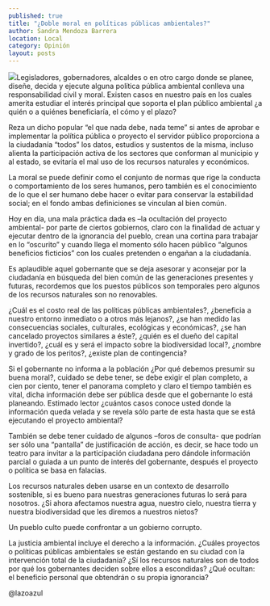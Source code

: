 ```yaml
---
published: true
title: "¿Doble moral en políticas públicas ambientales?"
author: Sandra Mendoza Barrera
location: Local
category: Opinión
layout: posts
---
```


![](http://i.imgur.com/qrdZD0Lm.jpg)Legisladores, gobernadores, alcaldes o en otro cargo donde se planee, diseñe, decida y ejecute alguna política pública ambiental conlleva una responsabilidad civil y moral.
Existen casos en nuestro país en los cuales amerita estudiar el interés principal que soporta el plan público ambiental ¿a quién o a quiénes beneficiaría, el cómo y el plazo?

Reza un dicho popular “el que nada debe, nada teme” si antes de aprobar e implementar la política pública o proyecto el servidor público proporciona a la ciudadanía “todos” los datos, estudios y sustentos de la misma, incluso alienta la participación activa de los sectores que conforman al municipio y al estado, se evitaría el mal uso de los recursos naturales y económicos.

La moral se puede definir como el conjunto de normas que rige la conducta o comportamiento de los seres humanos, pero también es el conocimiento de lo que el ser humano debe hacer o evitar para conservar la estabilidad social; en el fondo ambas definiciones se vinculan al bien común. 

Hoy en día, una mala práctica dada es –la ocultación del proyecto ambiental- por parte de ciertos gobiernos, claro con la finalidad de actuar y ejecutar dentro de la ignorancia del pueblo, crean una cortina para trabajar en lo “oscurito” y cuando llega el momento sólo hacen público “algunos beneficios ficticios” con los cuales pretenden o engañan a la ciudadanía.

Es aplaudible aquel gobernante que se deja asesorar y aconsejar por la ciudadanía en búsqueda del bien común de las generaciones presentes y futuras, recordemos que los puestos públicos son temporales pero algunos de los recursos naturales son no renovables.

¿Cuál es el costo real de las políticas públicas ambientales?, ¿beneficia a nuestro entorno inmediato o a otros más lejanos?, ¿se han medido las consecuencias sociales, culturales, ecológicas y económicas?, ¿se han cancelado proyectos similares a éste?, ¿quién es el dueño del capital invertido?, ¿cuál es y será el impacto sobre la biodiversidad local?, ¿nombre y grado de los peritos?, ¿existe plan de contingencia?

Si el gobernante no informa a la población ¿Por qué debemos presumir su buena moral?, cuidado se debe tener, se debe exigir el plan completo, a cien por ciento, tener el panorama completo y claro el tiempo también es vital, dicha información debe ser pública desde que el gobernante lo está planeando. Estimado lector ¿cuántos casos conoce usted donde la información queda velada y se revela sólo parte de esta hasta que se está ejecutando el proyecto ambiental?  

También se debe tener cuidado de algunos –foros de consulta- que podrían ser sólo una “pantalla” de justificación de acción, es decir, se hace todo un teatro para invitar a la participación ciudadana pero dándole información parcial o guiada a un punto de interés del gobernante, después el proyecto o política se basa en falacias.

Los recursos naturales deben usarse en un contexto de desarrollo sostenible, si es bueno para nuestras generaciones futuras lo será para nosotros. ¿Si ahora afectamos nuestra agua, nuestro cielo, nuestra tierra y nuestra biodiversidad que les diremos a nuestros nietos? 

Un pueblo culto puede confrontar a un gobierno corrupto.

La justicia ambiental incluye el derecho a la información. ¿Cuáles proyectos o políticas públicas ambientales se están gestando en su ciudad con la intervención total de la ciudadanía? ¿Sí los recursos naturales son de todos por qué los gobernantes deciden sobre ellos a escondidas? ¿Qué ocultan: el beneficio personal que obtendrán o su propia ignorancia? 

@lazoazul
